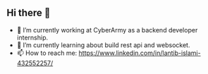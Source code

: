 ## Hi there 👋

- 🔭 I’m currently working at CyberArmy as a backend developer internship.
- 🌱 I’m currently learning about build rest api and websocket.
- 📫 How to reach me: https://www.linkedin.com/in/lantib-islami-432552257/
